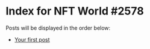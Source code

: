 # Index for NFT World #2578
Posts will be displayed in the order below:

- [Your first post](./001-first.md)

